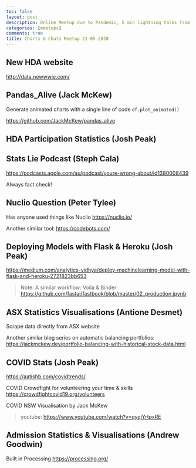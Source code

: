 ```yaml
---
toc: false
layout: post
description: Online Meetup due to Pandemic, 5 min lightning talks from community members
categories: [meetups]
comments: true
title: Charts & Chats Meetup 21-05-2020
---
```


## New HDA website

<http://data.newwwie.com/>

## Pandas_Alive (Jack McKew)

Generate animated charts with a single line of code `df.plot_animated()`

<https://github.com/JackMcKew/pandas_alive>

## HDA Participation Statistics (Josh Peak)

## Stats Lie Podcast (Steph Cala)

<https://podcasts.apple.com/au/podcast/youre-wrong-about/id1380008439>

Always fact check!

## Nuclio Question (Peter Tylee)

Has anyone used things like Nuclio <https://nuclio.io/>

Another similar tool: <https://codebots.com/>

## Deploying Models with Flask & Heroku (Josh Peak)

<https://medium.com/analytics-vidhya/deploy-machinelearning-model-with-flask-and-heroku-2721823bb653>

> Note: A similar workflow: Voila & Binder <https://github.com/fastai/fastbook/blob/master/02_production.ipynb>

## ASX Statistics Visualisations (Antione Desmet)

Scrape data directly from ASX website

Another similar blog series on automatic balancing portfolios: <https://jackmckew.dev/portfolio-balancing-with-historical-stock-data.html>

## COVID Stats (Josh Peak)

<https://aatishb.com/covidtrends/>

COVID Crowdfight for volunteering your time & skills <https://crowdfightcovid19.org/volunteers>

COVID NSW Visualisation by Jack McKew

> youtube: https://www.youtube.com/watch?v=qyqiYrtpxRE

## Admission Statistics & Visualisations (Andrew Goodwin)

Built in Processing <https://processing.org/>